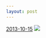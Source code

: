 ```yaml
---
layout: post
---
```


<p>
  <time><a href="/92">2013-10-15</a></time>
  <a href="/92"><img src="{{ site.assets_url }}/92-640.jpg" srcset="{{ site.assets_url }}/92-1280.jpg 1280w, {{ site.assets_url }}/92-960.jpg 960w, {{ site.assets_url }}/92-640.jpg 640w, {{ site.assets_url }}/92-320.jpg 320w" sizes="(min-width: 700px) 50vw, calc(100vw - 2rem)" /></a>
</p>
